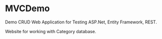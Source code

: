 # MVCDemo
Demo CRUD Web Application for Testing ASP.Net, Entity Framework, REST. 

Website for working with Category database.
